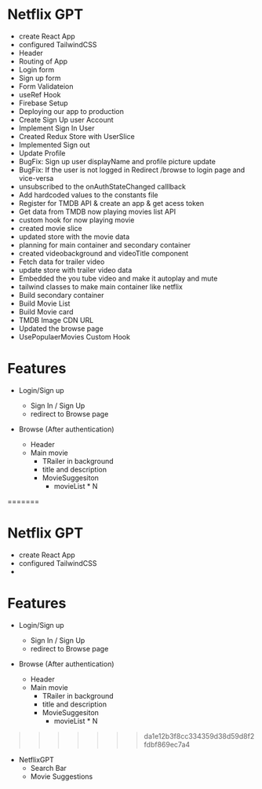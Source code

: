 
# Netflix GPT 

- create React App
- configured TailwindCSS
- Header
- Routing of App
- Login form
- Sign up form
- Form Validateion
- useRef Hook
- Firebase Setup
- Deploying our app to production
- Create Sign Up user Account
- Implement Sign In User 
- Created Redux Store with UserSlice 
- Implemented Sign out 
- Update Profile 
- BugFix: Sign up user displayName and profile picture update
- BugFix: If the user is not logged in Redirect /browse to login page and vice-versa
- unsubscribed to the onAuthStateChanged calllback
- Add hardcoded values to the constants file 
- Register for TMDB API  & create an app & get acess token 
- Get data from TMDB now playing movies list API 
- custom hook for now playing movie
- created movie slice
- updated store with the movie data
- planning for main container and secondary container
- created videobackground and videoTitle component
- Fetch data for trailer video
- update store with trailer video data 
- Embedded the you tube video and make it autoplay and mute
- tailwind classes to make main container like netflix
- Build secondary container
- Build Movie List
- Build Movie card
- TMDB Image CDN URL
- Updated the browse page 
- UsePopulaerMovies Custom Hook






# Features
- Login/Sign up
  - Sign In / Sign Up
  - redirect to Browse page

- Browse (After authentication)
  - Header
  - Main movie
       - TRailer in background
       - title and description
       - MovieSuggesiton
          - movieList * N

=======


# Netflix GPT 

- create React App
- configured TailwindCSS
- 


# Features
- Login/Sign up
  - Sign In / Sign Up
  - redirect to Browse page

- Browse (After authentication)
  - Header
  - Main movie
       - TRailer in background
       - title and description
       - MovieSuggesiton
          - movieList * N

>>>>>>> da1e12b3f8cc334359d38d59d8f2fdbf869ec7a4
- NetflixGPT 
  - Search Bar
  - Movie Suggestions

